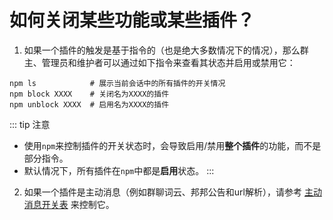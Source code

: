 # 如何关闭某些功能或某些插件？

1) 如果一个插件的触发是基于指令的（也是绝大多数情况下的情况），那么群主、管理员和维护者可以通过如下指令来查看其状态并启用或禁用它：

```
npm ls            # 展示当前会话中的所有插件的开关情况
npm block XXXX    # 关闭名为XXXX的插件
npm unblock XXXX  # 启用名为XXXX的插件
```

::: tip 注意
- 使用`npm`来控制插件的开关状态时，会导致启用/禁用**整个插件**的功能，而不是部分指令。
- 默认情况下，所有插件在`npm`中都是**启用**状态。
:::
 
2) 如果一个插件是主动消息（例如群聊词云、邦邦公告和url解析），请参考 [主动消息开关表](../settings/positive_msg.md) 来控制它。
